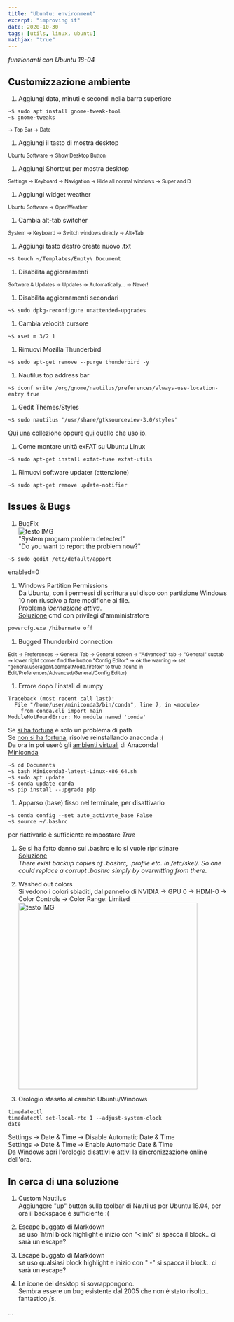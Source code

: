 ```yaml
---
title: "Ubuntu: environment"
excerpt: "improving it"
date: 2020-10-30
tags: [utils, linux, ubuntu]
mathjax: "true"
---
```


*funzionanti con Ubuntu 18-04*  

## Customizzazione ambiente
1. Aggiungi data, minuti e secondi nella barra superiore  
```console
~$ sudo apt install gnome-tweak-tool
~$ gnome-tweaks
```
<span style="font-size: 3mm">
→ Top Bar → Date</span>

1. Aggiungi il tasto di mostra desktop  
<span style="font-size: 3mm">
Ubuntu Software → Show Desktop Button
</span>

1. Aggiungi Shortcut per mostra desktop  
<span style="font-size: 3mm">
Settings → Keyboard → Navigation → Hide all normal windows → Super and D
</span>

1. Aggiungi widget weather  
<span style="font-size: 3mm">
Ubuntu Software → OpenWeather
</span>

1. Cambia alt-tab switcher  
<span style="font-size: 3mm">
System →  Keyboard → Switch windows direcly → Alt+Tab
</span>

1. Aggiungi tasto destro create nuovo .txt  
```console
~$ touch ~/Templates/Empty\ Document
```

1. Disabilita aggiornamenti  
<span style="font-size: 3mm">
Software & Updates →  Updates → Automatically... → Never!
</span>

1. Disabilita aggiornamenti secondari  
```console
~$ sudo dpkg-reconfigure unattended-upgrades
```

1. Cambia velocità cursore  
```console
~$ xset m 3/2 1
```

1. Rimuovi Mozilla Thunderbird  
```console
~$ sudo apt-get remove --purge thunderbird -y
```

1. Nautilus top address bar  
```console
~$ dconf write /org/gnome/nautilus/preferences/always-use-location-entry true
```

1. Gedit Themes/Styles  
```console
~$ sudo nautilus '/usr/share/gtksourceview-3.0/styles'
```
[Qui](https://github.com/AlbGri/AlbGri.github.io/raw/master/assets/files/gedit_themes.zip) una collezione oppure [qui](https://raw.githubusercontent.com/AlbGri/AlbGri.github.io/master/assets/files/alb_gedit_theme.xml) quello che uso io.

1. Come montare unità <span title="exFAT è ottimizzato per le unità flash, progettato per essere un file system leggero come FAT32, ma senza le funzionalità extra e il sovraccarico di NTFS e senza i limiti di FAT32. Come NTFS, exFAT ha limiti molto ampi sulle dimensioni di file e partizioni, consentendo di archiviare file molto più grandi dei 4 GB consentiti da FAT32.">exFAT</span> su Ubuntu Linux  
```console
~$ sudo apt-get install exfat-fuse exfat-utils
```

1. Rimuovi software updater (attenzione)
```console
~$ sudo apt-get remove update-notifier
```



## Issues & Bugs
1. BugFix  
<img src="{{ site.url }}{{ site.baseurl }}/assets/images/SystemProgBUG.png" 
alt="testo IMG"
align="center">  
"System program problem detected"  
"Do you want to report the problem now?"  
```console
~$ sudo gedit /etc/default/apport
```
enabled=0

1. Windows Partition Permissions  
Da Ubuntu, con i permessi di scrittura sul disco con partizione Windows 10 non riuscivo a fare modifiche ai file.  
Problema *ibernazione attiva*.  
[Soluzione](https://support.microsoft.com/it-it/help/920730/how-to-disable-and-re-enable-hibernation-on-a-computer-that-is-running) cmd con privilegi d'amministratore  
```bash
powercfg.exe /hibernate off
```

1. Bugged Thunderbird connection  
<span style="font-size: 3mm">
Edit → Preferences → General Tab → General screen → "Advanced" tab → "General" subtab → lower right corner find the button "Config Editor" → ok the warning → set "general.useragent.compatMode.firefox" to true (found in Edit/Preferences/Advanced/General/Config Editor)
</span>

1. Errore dopo l'install di numpy  
```console
Traceback (most recent call last):
  File "/home/user/miniconda3/bin/conda", line 7, in <module>
    from conda.cli import main
ModuleNotFoundError: No module named 'conda'
```
Se [si ha fortuna](http://stackoverflow.com/a/20516579/5948656) è solo un problema di path  
Se [non si ha fortuna](https://github.com/conda/conda/issues/2463), risolve reinstallando anaconda :(   
Da ora in poi userò gli [ambienti virtuali](https://www.albgri.com/python-the-beginning/#conda-enviroments) di Anaconda!  
[Miniconda](https://docs.conda.io/en/latest/miniconda.html)  
```console
~$ cd Documents
~$ bash Miniconda3-latest-Linux-x86_64.sh
~$ sudo apt update
~$ conda update conda
~$ pip install --upgrade pip
```

1. Apparso (base) fisso nel terminale, per disattivarlo
```console
~$ conda config --set auto_activate_base False
~$ source ~/.bashrc
```
per riattivarlo è sufficiente reimpostare *True*

1. Se si ha fatto danno sul .bashrc e lo si vuole ripristinare  
[Soluzione](https://askubuntu.com/a/404428/1092300)  
*There exist backup copies of .bashrc, .profile etc. in /etc/skel/. So one could replace a corrupt .bashrc simply by overwitting from there.*  

1. Washed out colors  
Si vedono i colori sbiaditi, dal pannello di NVIDIA → GPU 0 → HDMI-0 → Color Controls → Color Range: Limited  
<img src="{{ site.url }}{{ site.baseurl }}/assets/images/NVIDIA_colors.png" 
alt="testo IMG"
align="center"
height="426"
width="408">

1. Orologio sfasato al cambio Ubuntu/Windows  
```console
timedatectl
timedatectl set-local-rtc 1 --adjust-system-clock
date
```
Settings → Date & Time → Disable Automatic Date & Time  
Settings → Date & Time → Enable Automatic Date & Time  
Da Windows apri l'orologio disattivi e attivi la sincronizzazione online dell'ora.








## In cerca di una soluzione
1. Custom Nautilus  
Aggiungere "up" button sulla toolbar di Nautilus per Ubuntu 18.04, per ora il backspace è sufficiente :(

1. Escape buggato di Markdown  
se uso `html block highlight e inizio con "<link" si spacca il block.. ci sarà un escape?

1. Escape buggato di Markdown  
se uso qualsiasi block highlight e inizio con " -" si spacca il block.. ci sarà un escape?

1. Le icone del desktop si sovrappongono.  
Sembra essere un bug esistente dal 2005 che non è stato risolto.. fantastico /s.









...
